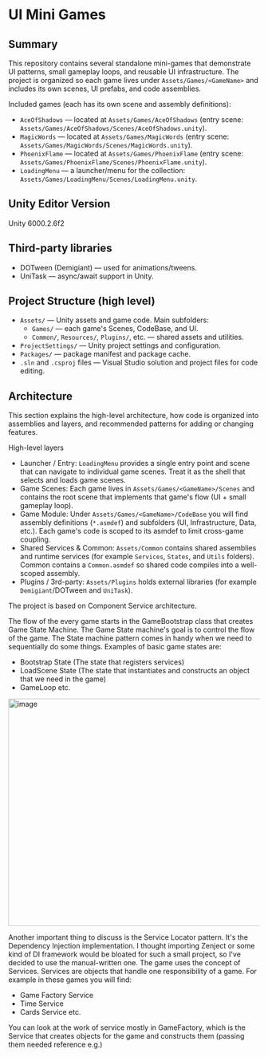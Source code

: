 # UI Mini Games

## Summary

This repository contains several standalone mini-games that demonstrate UI patterns, small gameplay loops, and reusable UI infrastructure. The project is organized so each game lives under `Assets/Games/<GameName>` and includes its own scenes, UI prefabs, and code assemblies.

Included games (each has its own scene and assembly definitions):
- `AceOfShadows` — located at `Assets/Games/AceOfShadows` (entry scene: `Assets/Games/AceOfShadows/Scenes/AceOfShadows.unity`).
- `MagicWords` — located at `Assets/Games/MagicWords` (entry scene: `Assets/Games/MagicWords/Scenes/MagicWords.unity`).
- `PhoenixFlame` — located at `Assets/Games/PhoenixFlame` (entry scene: `Assets/Games/PhoenixFlame/Scenes/PhoenixFlame.unity`).
- `LoadingMenu` — a launcher/menu for the collection: `Assets/Games/LoadingMenu/Scenes/LoadingMenu.unity`.

## Unity Editor Version

Unity 6000.2.6f2

## Third-party libraries
- DOTween (Demigiant) — used for animations/tweens.
- UniTask — async/await support in Unity.

## Project Structure (high level)

- `Assets/` — Unity assets and game code. Main subfolders:
  - `Games/` — each game's Scenes, CodeBase, and UI.
  - `Common/`, `Resources/`, `Plugins/`, etc. — shared assets and utilities.
- `ProjectSettings/` — Unity project settings and configuration.
- `Packages/` — package manifest and package cache.
- `.sln` and `.csproj` files — Visual Studio solution and project files for code editing.

## Architecture

This section explains the high-level architecture, how code is organized into assemblies and layers, and recommended patterns for adding or changing features.

High-level layers
- Launcher / Entry: `LoadingMenu` provides a single entry point and scene that can navigate to individual game scenes. Treat it as the shell that selects and loads game scenes.
- Game Scenes: Each game lives in `Assets/Games/<GameName>/Scenes` and contains the root scene that implements that game's flow (UI + small gameplay loop).
- Game Module: Under `Assets/Games/<GameName>/CodeBase` you will find assembly definitions (`*.asmdef`) and subfolders (UI, Infrastructure, Data, etc.). Each game's code is scoped to its asmdef to limit cross-game coupling.
- Shared Services & Common: `Assets/Common` contains shared assemblies and runtime services (for example `Services`, `States`, and `Utils` folders). Common contains a `Common.asmdef` so shared code compiles into a well-scoped assembly.
- Plugins / 3rd-party: `Assets/Plugins` holds external libraries (for example `Demigiant`/DOTween and `UniTask`).

The project is based on Component Service architecture.

The flow of the every game starts in the GameBootstrap class that creates Game State Machine. The Game State machine's goal is to control the flow of the game. The State machine pattern comes in handy when we need to sequentially do some things. Examples of basic game states are:

- Bootstrap State (The state that registers services)
- LoadScene State (The state that instantiates and constructs an object that we need in the game)
- GameLoop etc.

<img width="911" height="456" alt="image" src="https://github.com/user-attachments/assets/339b551d-f130-472a-9fb6-83bf9ecb0522" />

Another important thing to discuss is the Service Locator pattern. It's the Dependency Injection implementation. I thought importing Zenject or some kind of DI framework would be bloated for such a small project, so I've decided to use the manual-written one. The game uses the concept of Services. Services are objects that handle one responsibility of a game. For example in these games you will find:

- Game Factory Service
- Time Service
- Cards Service etc.

You can look at the work of service mostly in GameFactory, which is the Service that creates objects for the game and constructs them (passing them needed reference e.g.)

